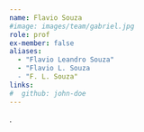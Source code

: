 ```yaml
---
name: Flavio Souza
#image: images/team/gabriel.jpg
role: prof
ex-member: false
aliases:
  - "Flavio Leandro Souza"
  - "Flavio L. Souza
  - "F. L. Souza"
links:
#  github: john-doe
---
```


.
